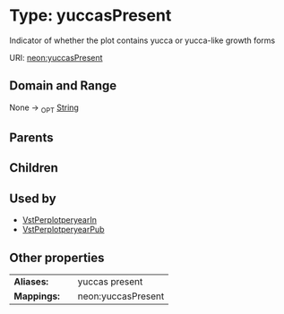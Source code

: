 
# Type: yuccasPresent


Indicator of whether the plot contains yucca or yucca-like growth forms

URI: [neon:yuccasPresent](https://data.neonscience.org/yuccasPresent)


## Domain and Range

None ->  <sub>OPT</sub> [String](types/String.md)

## Parents


## Children


## Used by

 * [VstPerplotperyearIn](VstPerplotperyearIn.md)
 * [VstPerplotperyearPub](VstPerplotperyearPub.md)

## Other properties

|  |  |  |
| --- | --- | --- |
| **Aliases:** | | yuccas present |
| **Mappings:** | | neon:yuccasPresent |

